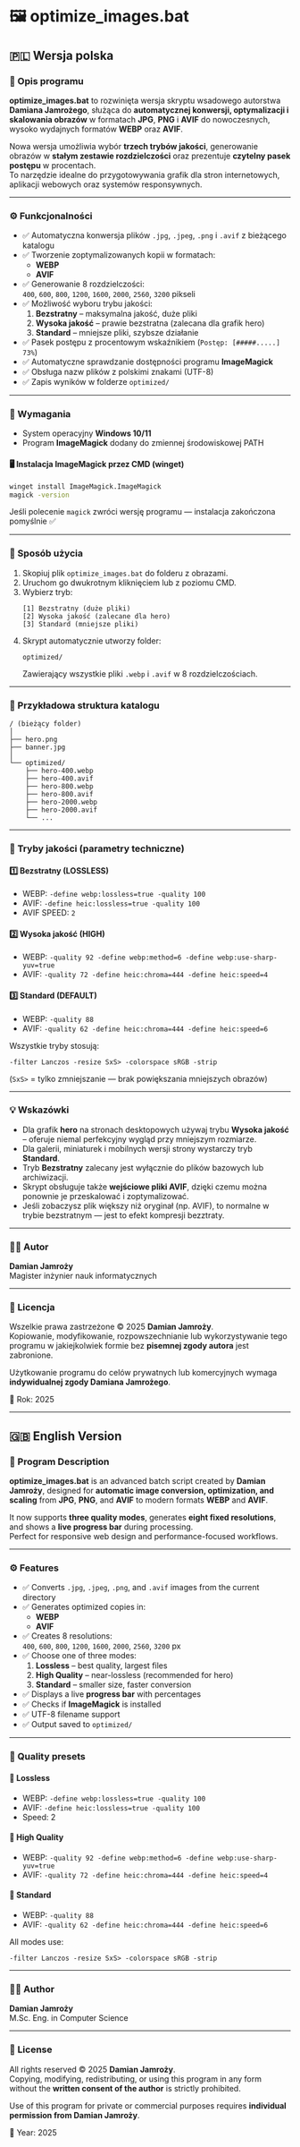 # 🖼️ optimize_images.bat  
## 🇵🇱 Wersja polska

### 📘 Opis programu
**optimize_images.bat** to rozwinięta wersja skryptu wsadowego autorstwa **Damiana Jamrożego**, służąca do **automatycznej konwersji, optymalizacji i skalowania obrazów** w formatach **JPG**, **PNG** i **AVIF** do nowoczesnych, wysoko wydajnych formatów **WEBP** oraz **AVIF**.

Nowa wersja umożliwia wybór **trzech trybów jakości**, generowanie obrazów w **stałym zestawie rozdzielczości** oraz prezentuje **czytelny pasek postępu** w procentach.  
To narzędzie idealne do przygotowywania grafik dla stron internetowych, aplikacji webowych oraz systemów responsywnych.

---

### ⚙️ Funkcjonalności
- ✅ Automatyczna konwersja plików `.jpg`, `.jpeg`, `.png` i `.avif` z bieżącego katalogu  
- ✅ Tworzenie zoptymalizowanych kopii w formatach:
  - **WEBP**
  - **AVIF**
- ✅ Generowanie 8 rozdzielczości:  
  `400`, `600`, `800`, `1200`, `1600`, `2000`, `2560`, `3200` pikseli  
- ✅ Możliwość wyboru trybu jakości:
  1. **Bezstratny** – maksymalna jakość, duże pliki  
  2. **Wysoka jakość** – prawie bezstratna (zalecana dla grafik hero)  
  3. **Standard** – mniejsze pliki, szybsze działanie  
- ✅ Pasek postępu z procentowym wskaźnikiem (`Postęp: [#####.....] 73%`)  
- ✅ Automatyczne sprawdzanie dostępności programu **ImageMagick**  
- ✅ Obsługa nazw plików z polskimi znakami (UTF-8)  
- ✅ Zapis wyników w folderze `optimized/`  

---

### 🧩 Wymagania
- System operacyjny **Windows 10/11**
- Program **ImageMagick** dodany do zmiennej środowiskowej PATH

#### 🖥️ Instalacja ImageMagick przez CMD (winget)
```cmd
winget install ImageMagick.ImageMagick
magick -version
```
Jeśli polecenie `magick` zwróci wersję programu — instalacja zakończona pomyślnie ✅

---

### 🚀 Sposób użycia
1. Skopiuj plik `optimize_images.bat` do folderu z obrazami.  
2. Uruchom go dwukrotnym kliknięciem lub z poziomu CMD.  
3. Wybierz tryb:
   ```
   [1] Bezstratny (duże pliki)
   [2] Wysoka jakość (zalecane dla hero)
   [3] Standard (mniejsze pliki)
   ```
4. Skrypt automatycznie utworzy folder:
   ```
   optimized/
   ```
   Zawierający wszystkie pliki `.webp` i `.avif` w 8 rozdzielczościach.

---

### 📂 Przykładowa struktura katalogu
```
/ (bieżący folder)
│
├── hero.png
├── banner.jpg
│
└── optimized/
    ├── hero-400.webp
    ├── hero-400.avif
    ├── hero-800.webp
    ├── hero-800.avif
    ├── hero-2000.webp
    ├── hero-2000.avif
    └── ...
```

---

### 🔧 Tryby jakości (parametry techniczne)

#### 1️⃣ **Bezstratny (LOSSLESS)**
- WEBP: `-define webp:lossless=true -quality 100`
- AVIF: `-define heic:lossless=true -quality 100`
- AVIF SPEED: `2`

#### 2️⃣ **Wysoka jakość (HIGH)**
- WEBP: `-quality 92 -define webp:method=6 -define webp:use-sharp-yuv=true`
- AVIF: `-quality 72 -define heic:chroma=444 -define heic:speed=4`

#### 3️⃣ **Standard (DEFAULT)**
- WEBP: `-quality 88`
- AVIF: `-quality 62 -define heic:chroma=444 -define heic:speed=6`

Wszystkie tryby stosują:
```
-filter Lanczos -resize SxS> -colorspace sRGB -strip
```
(`SxS>` = tylko zmniejszanie — brak powiększania mniejszych obrazów)

---

### 💡 Wskazówki
- Dla grafik **hero** na stronach desktopowych używaj trybu **Wysoka jakość** – oferuje niemal perfekcyjny wygląd przy mniejszym rozmiarze.  
- Dla galerii, miniaturek i mobilnych wersji strony wystarczy tryb **Standard**.  
- Tryb **Bezstratny** zalecany jest wyłącznie do plików bazowych lub archiwizacji.  
- Skrypt obsługuje także **wejściowe pliki AVIF**, dzięki czemu można ponownie je przeskalować i zoptymalizować.  
- Jeśli zobaczysz plik większy niż oryginał (np. AVIF), to normalne w trybie bezstratnym — jest to efekt kompresji bezztraty.

---

### 👨‍💻 Autor
**Damian Jamroży**  
Magister inżynier nauk informatycznych

---

### 📜 Licencja
Wszelkie prawa zastrzeżone © 2025 **Damian Jamroży**.  
Kopiowanie, modyfikowanie, rozpowszechnianie lub wykorzystywanie tego programu w jakiejkolwiek formie bez **pisemnej zgody autora** jest zabronione.

Użytkowanie programu do celów prywatnych lub komercyjnych wymaga **indywidualnej zgody Damiana Jamrożego**.

📅 Rok: 2025
  
---

## 🇬🇧 English Version

### 📘 Program Description
**optimize_images.bat** is an advanced batch script created by **Damian Jamroży**, designed for **automatic image conversion, optimization, and scaling** from **JPG**, **PNG**, and **AVIF** to modern formats **WEBP** and **AVIF**.

It now supports **three quality modes**, generates **eight fixed resolutions**, and shows a **live progress bar** during processing.  
Perfect for responsive web design and performance-focused workflows.

---

### ⚙️ Features
- ✅ Converts `.jpg`, `.jpeg`, `.png`, and `.avif` images from the current directory  
- ✅ Generates optimized copies in:
  - **WEBP**
  - **AVIF**
- ✅ Creates 8 resolutions:  
  `400`, `600`, `800`, `1200`, `1600`, `2000`, `2560`, `3200` px  
- ✅ Choose one of three modes:
  1. **Lossless** – best quality, largest files  
  2. **High Quality** – near-lossless (recommended for hero)  
  3. **Standard** – smaller size, faster conversion  
- ✅ Displays a live **progress bar** with percentages  
- ✅ Checks if **ImageMagick** is installed  
- ✅ UTF-8 filename support  
- ✅ Output saved to `optimized/`

---

### 🔧 Quality presets
#### 🔹 Lossless
- WEBP: `-define webp:lossless=true -quality 100`
- AVIF: `-define heic:lossless=true -quality 100`
- Speed: 2

#### 🔹 High Quality
- WEBP: `-quality 92 -define webp:method=6 -define webp:use-sharp-yuv=true`
- AVIF: `-quality 72 -define heic:chroma=444 -define heic:speed=4`

#### 🔹 Standard
- WEBP: `-quality 88`
- AVIF: `-quality 62 -define heic:chroma=444 -define heic:speed=6`

All modes use:
```
-filter Lanczos -resize SxS> -colorspace sRGB -strip
```

---

### 👨‍💻 Author
**Damian Jamroży**  
M.Sc. Eng. in Computer Science 


---

### 📜 License
All rights reserved © 2025 **Damian Jamroży**.  
Copying, modifying, redistributing, or using this program in any form without the **written consent of the author** is strictly prohibited.

Use of this program for private or commercial purposes requires **individual permission from Damian Jamroży**.

📅 Year: 2025  